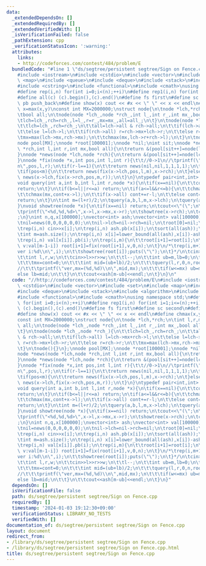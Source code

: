 ```yaml
---
data:
  _extendedDependsOn: []
  _extendedRequiredBy: []
  _extendedVerifiedWith: []
  _isVerificationFailed: false
  _pathExtension: cpp
  _verificationStatusIcon: ':warning:'
  attributes:
    links:
    - http://codeforces.com/contest/484/problem/E
  bundledCode: "#line 1 \"ds/segtree/persistent segtree/Sign on Fence.cpp\"\n//http://codeforces.com/contest/484/problem/E\n\
    #include <iostream>\n#include <cstdio>\n#include <vector>\n#include <set>\n#include\
    \ <map>\n#include <queue>\n#include <deque>\n#include <stack>\n#include <algorithm>\n\
    #include <cstring>\n#include <functional>\n#include <cmath>\nusing namespace std;\n\
    #define rep(i,n) for(int i=0;i<(n);++i)\n#define rep1(i,n) for(int i=1;i<=(n);++i)\n\
    #define all(c) (c).begin(),(c).end()\n#define fs first\n#define sc second\n#define\
    \ pb push_back\n#define show(x) cout << #x << \" \" << x << endl\n#define chmax(x,y)\
    \ x=max(x,y)\nconst int MX=2000000;\nstruct node{\n\tnode *lch,*rch;\n\tint l,r,mx;\n\
    \tbool all;\n\tnode(node *lch_,node *rch_,int l_,int r_,int mx_,bool all_){\n\t\
    \tlch=lch_,rch=rch_,l=l_,r=r_,mx=mx_,all=all_;\n\t}\n\tnode(node *lch_,node *rch_){\n\
    \t\tlch=lch_,rch=rch_;\n\t\tall=lch->all & rch->all;\n\t\tif(lch->all) l=lch->mx+rch->l;\n\
    \t\telse l=lch->l;\n\t\tif(rch->all) r=rch->mx+lch->r;\n\t\telse r=rch->r;\n\t\
    \tmx=max(lch->mx,rch->mx);\n\t\tchmax(mx,lch->r+rch->l);\n\t}\n\tnode(){}\n};\n\
    node pool[MX];\nnode *root[100001];\nnode *nil;\nint sit;\nnode *news(node *lch,node\
    \ *rch,int l,int r,int mx,bool all){\n\treturn &(pool[sit++]=node(lch,rch,l,r,mx,all));\n\
    }\nnode *news(node *lch,node *rch){\n\treturn &(pool[sit++]=node(lch,rch));\n\
    }\nnode *fix(node *x,int pos,int l,int r){\t\t//0->1\n//\tprintf(\"pos,l,r=(%d,%d,%d)\\\
    n\",pos,l,r);\n\tif(r-l==1){\n\t\treturn news(nil,nil,1,1,1,1);\n\t}\n\tint m=(l+r)/2;\n\
    \tif(pos<m){\n\t\treturn news(fix(x->lch,pos,l,m),x->rch);\n\t}else{\n\t\treturn\
    \ news(x->lch,fix(x->rch,pos,m,r));\n\t}\n}\ntypedef pair<int,int> P;\nint mx,cont;\n\
    void query(int a,int b,int l,int r,node *x){\n\tif(x==nil){\n\t\tcont=0;\n\t\t\
    return;\n\t}\n\tif(b<=l||r<=a) return;\n\tif(a<=l&&r<=b){\n\t\tchmax(mx,x->mx);\n\
    \t\tchmax(mx,cont+x->l);\n\t\tif(x->all) cont+=r-l;\n\t\telse cont=x->r;\n\t\t\
    return;\n\t}\n\tint m=(l+r)/2;\n\tquery(a,b,l,m,x->lch);\n\tquery(a,b,m,r,x->rch);\n\
    }\nvoid showtree(node *x){\n\tif(x==nil) return;\n\tcout<<\"(\";\n\tshowtree(x->lch);\n\
    \tprintf(\"<%d,%d,%d>\",x->l,x->mx,x->r);\n\tshowtree(x->rch);\n\tcout<<\")\"\
    ;\n}\nint n,q,x[100000];\nvector<int> ash;\nvector<int> val[100000];\nint main(){\n\
    \tnil=news(0,0,0,0,0,0);\n\tnil->lch=nil->rch=nil;\n\troot[0]=nil;\n\tcin>>n;\n\
    \trep(i,n) cin>>x[i];\n\trep(i,n) ash.pb(x[i]);\n\tsort(all(ash));\n\tash.erase(unique(all(ash)),ash.end());\n\
    \tint m=ash.size();\n\trep(i,n) x[i]=lower_bound(all(ash),x[i])-ash.begin();\n\
    \trep(i,n) val[x[i]].pb(i);\n\trep(i,m){\n\t\troot[i+1]=root[i];\n\t\tfor(int\
    \ v:val[m-1-i]) root[i+1]=fix(root[i+1],v,0,n);\n\t}\n/*\trep(i,m+1){\n\t\tprintf(\"\
    ver i:%d\\n\",i);\n\t\tshowtree(root[i]);puts(\"\");\n\t}*/\n\tcin>>q;\n\trep(i,q){\n\
    \t\tint l,r,w;\n\t\tcin>>l>>r>>w;\n\t\tl--;\n\t\tint ub=m,lb=0;\n\t\twhile(ub-lb>1){\n\
    \t\t\tmx=cont=0;\n\t\t\tint mid=(ub+lb)/2;\n\t\t\tquery(l,r,0,n,root[mid]);\n\
    //\t\t\tprintf(\"ver,mx=(%d,%d)\\n\",mid,mx);\n\t\t\tif(w<=mx) ub=mid;\n\t\t\t\
    else lb=mid;\n\t\t}\n\t\tcout<<ash[m-ub]<<endl;\n\t}\n}\n"
  code: "//http://codeforces.com/contest/484/problem/E\n#include <iostream>\n#include\
    \ <cstdio>\n#include <vector>\n#include <set>\n#include <map>\n#include <queue>\n\
    #include <deque>\n#include <stack>\n#include <algorithm>\n#include <cstring>\n\
    #include <functional>\n#include <cmath>\nusing namespace std;\n#define rep(i,n)\
    \ for(int i=0;i<(n);++i)\n#define rep1(i,n) for(int i=1;i<=(n);++i)\n#define all(c)\
    \ (c).begin(),(c).end()\n#define fs first\n#define sc second\n#define pb push_back\n\
    #define show(x) cout << #x << \" \" << x << endl\n#define chmax(x,y) x=max(x,y)\n\
    const int MX=2000000;\nstruct node{\n\tnode *lch,*rch;\n\tint l,r,mx;\n\tbool\
    \ all;\n\tnode(node *lch_,node *rch_,int l_,int r_,int mx_,bool all_){\n\t\tlch=lch_,rch=rch_,l=l_,r=r_,mx=mx_,all=all_;\n\
    \t}\n\tnode(node *lch_,node *rch_){\n\t\tlch=lch_,rch=rch_;\n\t\tall=lch->all\
    \ & rch->all;\n\t\tif(lch->all) l=lch->mx+rch->l;\n\t\telse l=lch->l;\n\t\tif(rch->all)\
    \ r=rch->mx+lch->r;\n\t\telse r=rch->r;\n\t\tmx=max(lch->mx,rch->mx);\n\t\tchmax(mx,lch->r+rch->l);\n\
    \t}\n\tnode(){}\n};\nnode pool[MX];\nnode *root[100001];\nnode *nil;\nint sit;\n\
    node *news(node *lch,node *rch,int l,int r,int mx,bool all){\n\treturn &(pool[sit++]=node(lch,rch,l,r,mx,all));\n\
    }\nnode *news(node *lch,node *rch){\n\treturn &(pool[sit++]=node(lch,rch));\n\
    }\nnode *fix(node *x,int pos,int l,int r){\t\t//0->1\n//\tprintf(\"pos,l,r=(%d,%d,%d)\\\
    n\",pos,l,r);\n\tif(r-l==1){\n\t\treturn news(nil,nil,1,1,1,1);\n\t}\n\tint m=(l+r)/2;\n\
    \tif(pos<m){\n\t\treturn news(fix(x->lch,pos,l,m),x->rch);\n\t}else{\n\t\treturn\
    \ news(x->lch,fix(x->rch,pos,m,r));\n\t}\n}\ntypedef pair<int,int> P;\nint mx,cont;\n\
    void query(int a,int b,int l,int r,node *x){\n\tif(x==nil){\n\t\tcont=0;\n\t\t\
    return;\n\t}\n\tif(b<=l||r<=a) return;\n\tif(a<=l&&r<=b){\n\t\tchmax(mx,x->mx);\n\
    \t\tchmax(mx,cont+x->l);\n\t\tif(x->all) cont+=r-l;\n\t\telse cont=x->r;\n\t\t\
    return;\n\t}\n\tint m=(l+r)/2;\n\tquery(a,b,l,m,x->lch);\n\tquery(a,b,m,r,x->rch);\n\
    }\nvoid showtree(node *x){\n\tif(x==nil) return;\n\tcout<<\"(\";\n\tshowtree(x->lch);\n\
    \tprintf(\"<%d,%d,%d>\",x->l,x->mx,x->r);\n\tshowtree(x->rch);\n\tcout<<\")\"\
    ;\n}\nint n,q,x[100000];\nvector<int> ash;\nvector<int> val[100000];\nint main(){\n\
    \tnil=news(0,0,0,0,0,0);\n\tnil->lch=nil->rch=nil;\n\troot[0]=nil;\n\tcin>>n;\n\
    \trep(i,n) cin>>x[i];\n\trep(i,n) ash.pb(x[i]);\n\tsort(all(ash));\n\tash.erase(unique(all(ash)),ash.end());\n\
    \tint m=ash.size();\n\trep(i,n) x[i]=lower_bound(all(ash),x[i])-ash.begin();\n\
    \trep(i,n) val[x[i]].pb(i);\n\trep(i,m){\n\t\troot[i+1]=root[i];\n\t\tfor(int\
    \ v:val[m-1-i]) root[i+1]=fix(root[i+1],v,0,n);\n\t}\n/*\trep(i,m+1){\n\t\tprintf(\"\
    ver i:%d\\n\",i);\n\t\tshowtree(root[i]);puts(\"\");\n\t}*/\n\tcin>>q;\n\trep(i,q){\n\
    \t\tint l,r,w;\n\t\tcin>>l>>r>>w;\n\t\tl--;\n\t\tint ub=m,lb=0;\n\t\twhile(ub-lb>1){\n\
    \t\t\tmx=cont=0;\n\t\t\tint mid=(ub+lb)/2;\n\t\t\tquery(l,r,0,n,root[mid]);\n\
    //\t\t\tprintf(\"ver,mx=(%d,%d)\\n\",mid,mx);\n\t\t\tif(w<=mx) ub=mid;\n\t\t\t\
    else lb=mid;\n\t\t}\n\t\tcout<<ash[m-ub]<<endl;\n\t}\n}"
  dependsOn: []
  isVerificationFile: false
  path: ds/segtree/persistent segtree/Sign on Fence.cpp
  requiredBy: []
  timestamp: '2024-01-03 19:12:30+09:00'
  verificationStatus: LIBRARY_NO_TESTS
  verifiedWith: []
documentation_of: ds/segtree/persistent segtree/Sign on Fence.cpp
layout: document
redirect_from:
- /library/ds/segtree/persistent segtree/Sign on Fence.cpp
- /library/ds/segtree/persistent segtree/Sign on Fence.cpp.html
title: ds/segtree/persistent segtree/Sign on Fence.cpp
---
```

